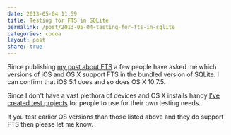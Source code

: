 ```yaml
---
date: 2013-05-04 11:59
title: Testing for FTS in SQLite
permalink: /post/2013-05-04-testing-for-fts-in-sqlite
categories: cocoa
layout: post
share: true
---
```


Since publishing [my post about FTS](http://swwritings.com/post/2013-04-30-searching-for-speedy-searching) a few people have asked me which versions of iOS and OS X support FTS in the bundled version of SQLite. I can confirm that iOS 5.1 does and so does OS X 10.7.5.

Since I don't have a vast plethora of devices and OS X installs handy [I've created test projects](https://bitbucket.org/ottersoftware/fts-test/overview) for people to use for their own testing needs.

If you test earlier OS versions than those listed above and they do support FTS then please let me know.
